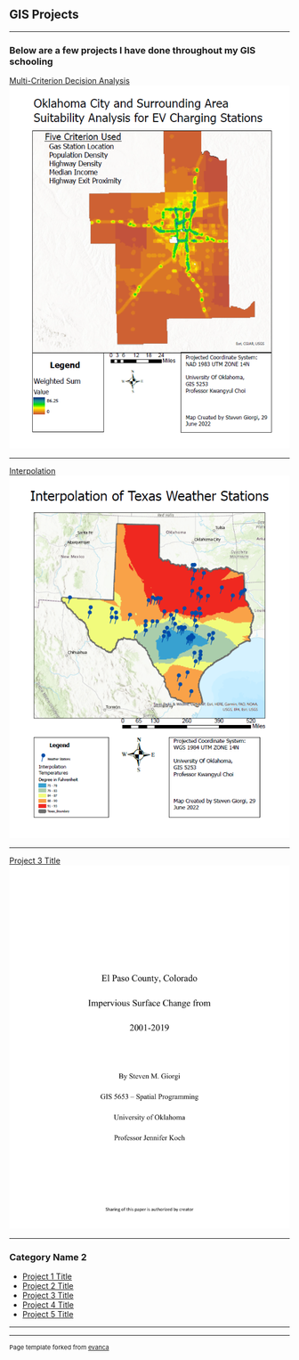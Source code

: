 ## GIS Projects

---

### Below are a few projects I have done throughout my GIS schooling

[Multi-Criterion Decision Analysis](/sample_page)
<img src="images/4.PNG?raw=true"/>

---
[Interpolation](/pdf/sample_presentation.pdf)
<img src="images/5.PNG?raw=true"/>

---
[Project 3 Title](http://example.com/)
<img src="pdf/SGiorgi_GIS5653_Project.pdf?raw=true"/>

---

### Category Name 2

- [Project 1 Title](http://example.com/)
- [Project 2 Title](http://example.com/)
- [Project 3 Title](http://example.com/)
- [Project 4 Title](http://example.com/)
- [Project 5 Title](http://example.com/)

---




---
<p style="font-size:11px">Page template forked from <a href="https://github.com/evanca/quick-portfolio">evanca</a></p>
<!-- Remove above link if you don't want to attibute -->
